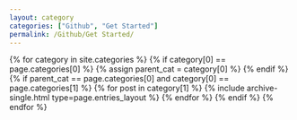 ```yaml
---
layout: category
categories: ["Github", "Get Started"]
permalink: /Github/Get Started/
---
```

{% for category in site.categories %}
    {% if category[0] == page.categories[0] %}
        {% assign parent_cat = category[0] %}
    {% endif %}
    {% if parent_cat == page.categories[0] and category[0] == page.categories[1] %}
        {% for post in category[1] %}
            {% include archive-single.html type=page.entries_layout %}
        {% endfor %}
    {% endif %}
{% endfor %}
